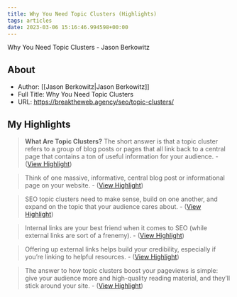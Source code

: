 ```yaml
---
title: Why You Need Topic Clusters (Highlights)
tags: articles
date: 2023-03-06 15:16:46.994598+00:00
---
```

Why You Need Topic Clusters - Jason Berkowitz

## About
- Author: [[Jason Berkowitz|Jason Berkowitz]]
- Full Title: Why You Need Topic Clusters
- URL: https://breaktheweb.agency/seo/topic-clusters/

## My Highlights
> **What Are Topic Clusters?**
> The short answer is that a topic cluster refers to a group of blog posts or pages that all link back to a central page that contains a ton of useful information for your audience.
\-  ([View Highlight](https://read.readwise.io/read/01gtvqssfgcvc5830k1ny8k896))

> Think of one massive, informative, central blog post or informational page on your website.
\-  ([View Highlight](https://read.readwise.io/read/01gtvqw2mg708cdde6yh3nhc36))

> SEO topic clusters need to make sense, build on one another, and expand on the topic that your audience cares about.
\-  ([View Highlight](https://read.readwise.io/read/01gtvqw4xqdq0s144gej25at99))

> Internal links are your best friend when it comes to SEO (while external links are sort of a frenemy).
\-  ([View Highlight](https://read.readwise.io/read/01gtvqwn3pp428t7hnx6vcgqx3))

> Offering up external links helps build your credibility, especially if you’re linking to helpful resources.
\-  ([View Highlight](https://read.readwise.io/read/01gtvqxj847sc0tfwfvgmqjz6n))

> The answer to how topic clusters boost your pageviews is simple: give your audience more and high-quality reading material, and they’ll stick around your site.
\-  ([View Highlight](https://read.readwise.io/read/01gtvqy7hkbeggqrxd6350eevh))

